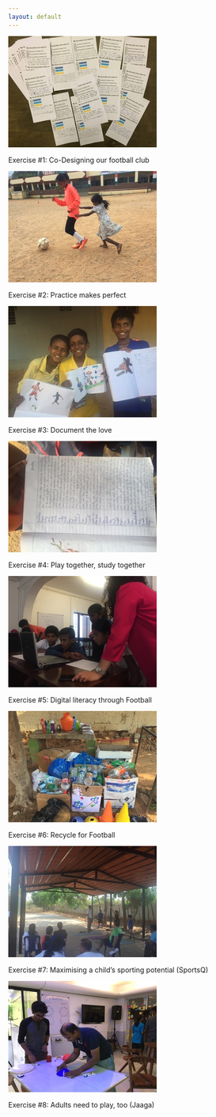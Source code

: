 ```yaml
---
layout: default
---
```


<div class="inner">
    <div class="row">
        <div class="3u 12u$(small)">
            <span class="image fit"><img src="assets/images/thumbnails/e1.jpg" alt=""></span>
            <p class="tagline">Exercise #1: Co-Designing our football club</p>
        </div>
        <div class="3u 12u$(small)">
        <span class="image fit"><img src="assets/images/thumbnails/e2.jpg" alt=""></span>
            <p class="tagline">Exercise #2: Practice makes perfect</p>
        </div>
        <div class="3u 12u$(small)">
        <span class="image fit"><img src="assets/images/thumbnails/e3.jpg" alt=""></span>
            <p class="tagline">Exercise #3: Document the love</p>
        </div>
        <div class="3u 12u$(small)">
        <span class="image fit"><img src="assets/images/thumbnails/e4.jpg" alt=""></span>
            <p class="tagline">Exercise #4: Play together, study together</p>
        </div>
    </div>
    <div class="row">
        <div class="3u 12u$(small)">
        <span class="image fit"><img src="assets/images/thumbnails/e5.jpg" alt=""></span>
            <p class="tagline">Exercise #5: Digital literacy through Football</p>
        </div>
        <div class="3u 12u$(small)">
        <span class="image fit"><img src="assets/images/thumbnails/e6.jpg" alt=""></span>
            <p class="tagline">Exercise #6: Recycle for Football</p>
        </div>
        <div class="3u 12u$(small)">
        <span class="image fit"><img src="assets/images/thumbnails/e7.jpg" alt=""></span>
            <p class="tagline">Exercise #7: Maximising a child’s sporting potential (SportsQ)</p>
        </div>
        <div class="3u 12u$(small)">
        <a href="exercise8"><span class="image fit"><img src="assets/images/thumbnails/e8.jpg" alt=""></span></a>
            <p class="tagline">Exercise #8: Adults need to play, too (Jaaga)</p>
        </div>
    </div>
</div>